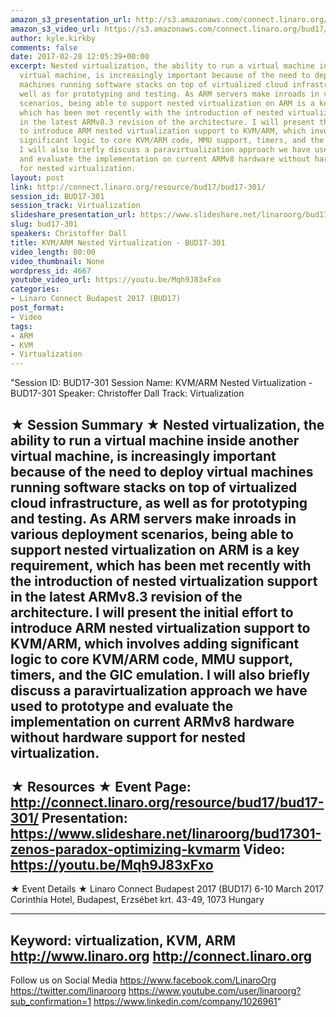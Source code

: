 ```yaml
---
amazon_s3_presentation_url: http://s3.amazonaws.com/connect.linaro.org/bud17/Presentations/BUD17-301%20-%20KVM-ARM%20Nested%20Virtualization.pdf
amazon_s3_video_url: https://s3.amazonaws.com/connect.linaro.org/bud17/Videos/Wednesday/Bud17-301%20KVM%20%20ARM%20Nested%20Virtualization.mp4
author: kyle.kirkby
comments: false
date: 2017-02-28 12:05:39+00:00
excerpt: Nested virtualization, the ability to run a virtual machine inside another
  virtual machine, is increasingly important because of the need to deploy virtual
  machines running software stacks on top of virtualized cloud infrastructure, as
  well as for prototyping and testing. As ARM servers make inroads in various deployment
  scenarios, being able to support nested virtualization on ARM is a key requirement,
  which has been met recently with the introduction of nested virtualization support
  in the latest ARMv8.3 revision of the architecture. I will present the initial effort
  to introduce ARM nested virtualization support to KVM/ARM, which involves adding
  significant logic to core KVM/ARM code, MMU support, timers, and the GIC emulation.
  I will also briefly discuss a paravirtualization approach we have used to prototype
  and evaluate the implementation on current ARMv8 hardware without hardware support
  for nested virtualization.
layout: post
link: http://connect.linaro.org/resource/bud17/bud17-301/
session_id: BUD17-301
session_track: Virtualization
slideshare_presentation_url: https://www.slideshare.net/linaroorg/bud17301-zenos-paradox-optimizing-kvmarm
slug: bud17-301
speakers: Christoffer Dall
title: KVM/ARM Nested Virtualization - BUD17-301
video_length: 00:00
video_thumbnail: None
wordpress_id: 4667
youtube_video_url: https://youtu.be/Mqh9J83xFxo
categories:
- Linaro Connect Budapest 2017 (BUD17)
post_format:
- Video
tags:
- ARM
- KVM
- Virtualization
---
```


"Session ID: BUD17-301
Session Name: KVM/ARM Nested Virtualization - BUD17-301
Speaker: Christoffer Dall
Track: Virtualization


★ Session Summary ★
Nested virtualization, the ability to run a virtual machine inside another virtual machine, is increasingly important because of the need to deploy virtual machines running software stacks on top of virtualized cloud infrastructure, as well as for prototyping and testing. As ARM servers make inroads in various deployment scenarios, being able to support nested virtualization on ARM is a key requirement, which has been met recently with the introduction of nested virtualization support in the latest ARMv8.3 revision of the architecture. I will present the initial effort to introduce ARM nested virtualization support to KVM/ARM, which involves adding significant logic to core KVM/ARM code, MMU support, timers, and the GIC emulation. I will also briefly discuss a paravirtualization approach we have used to prototype and evaluate the implementation on current ARMv8 hardware without hardware support for nested virtualization.
---------------------------------------------------
★ Resources ★
Event Page: http://connect.linaro.org/resource/bud17/bud17-301/
Presentation: https://www.slideshare.net/linaroorg/bud17301-zenos-paradox-optimizing-kvmarm
Video: https://youtu.be/Mqh9J83xFxo
 ---------------------------------------------------

★ Event Details ★
Linaro Connect Budapest 2017 (BUD17)
6-10 March 2017
Corinthia Hotel, Budapest,
Erzsébet krt. 43-49,
1073 Hungary

---------------------------------------------------
Keyword: virtualization, KVM, ARM
http://www.linaro.org
http://connect.linaro.org
---------------------------------------------------
Follow us on Social Media
https://www.facebook.com/LinaroOrg
https://twitter.com/linaroorg
https://www.youtube.com/user/linaroorg?sub_confirmation=1
https://www.linkedin.com/company/1026961"
